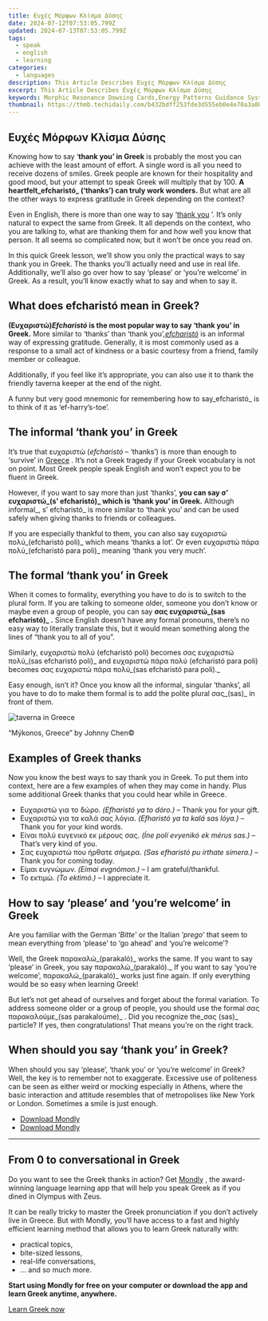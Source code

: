 ```yaml
---
title: Ευχές Μόρφων Κλίσμα Δύσης
date: 2024-07-12T07:53:05.799Z
updated: 2024-07-13T07:53:05.799Z
tags:
  - speak
  - english
  - learning
categories:
  - languages
description: This Article Describes Ευχές Μόρφων Κλίσμα Δύσης
excerpt: This Article Describes Ευχές Μόρφων Κλίσμα Δύσης
keywords: Morphic Resonance Dowsing Cards,Energy Patterns Guidance System,Dowsing Techniques for Deep Geopathic Zones,Morphogenetic Fields Energy Assessment Tools,Ancient Dowsing Wisdom Reimagined,Subtle Energy Diagnostics and Healing Cards,Morphic Fields Dowsing for Personal Empowerment
thumbnail: https://thmb.techidaily.com/b432bdff253fde3d555eb0e4e70a3a08238022a0a92405de9a612b975012aa5f.jpg
---
```


## Ευχές Μόρφων Κλίσμα Δύσης

 Knowing how to say ‘**thank you’ in Greek** is probably the most you can achieve with the least amount of effort. A single word is all you need to receive dozens of smiles. Greek people are known for their hospitality and good mood, but your attempt to speak Greek will multiply that by 100. **A heartfelt_efcharistó_ (‘thanks’) can truly work wonders.** But what are all the other ways to express gratitude in Greek depending on the context?



 Even in English, there is more than one way to say ‘[thank you](https://shop.mondly.com/affiliate.php?ACCOUNT=ATISTUDI&AFFILIATE=108875&PATH=https://www.mondly.com?AFFILIATE=108875) ’. It’s only natural to expect the same from Greek. It all depends on the context, who you are talking to, what are thanking them for and how well you know that person. It all seems so complicated now, but it won’t be once you read on.

 In this quick Greek lesson, we’ll show you only the practical ways to say thank you in Greek. The thanks you’ll actually need and use in real life. Additionally, we’ll also go over how to say ‘please’ or ‘you’re welcome’ in Greek. As a result, you’ll know exactly what to say and when to say it.

## What does efcharistó mean in Greek?

 **(Ευχαριστώ)_Efcharistó_ is the most popular way to say ‘thank you’ in Greek.** More similar to ‘thanks’ than ‘thank you’,[_efcharistó_](https://greekerthanthegreeks.com/2015/12/lost-in-translationword-of-day.html) is an informal way of expressing gratitude. Generally, it is most commonly used as a response to a small act of kindness or a basic courtesy from a friend, family member or colleague.

 Additionally, if you feel like it’s appropriate, you can also use it to thank the friendly taverna keeper at the end of the night.

 A funny but very good mnemonic for remembering how to say_efcharistó_ is to think of it as ‘ef-harry’s-toe’.

## The informal ‘thank you’ in Greek

 It’s true that ευχαριστώ (_efcharistó_ – ‘thanks’) is more than enough to ‘survive’ in [Greece](https://shop.mondly.com/affiliate.php?ACCOUNT=ATISTUDI&AFFILIATE=108875&PATH=https://www.mondly.com?AFFILIATE=108875) . It’s not a Greek tragedy if your Greek vocabulary is not on point. Most Greek people speak English and won’t expect you to be fluent in Greek.

 However, if you want to say more than just ‘thanks’, **you can say σ’ ευχαριστώ_(s’ efcharistó)_ which is ‘thank you’ in Greek.** Although informal_, s’ efcharistó_ is more similar to ‘thank you’ and can be used safely when giving thanks to friends or colleagues.

 If you are especially thankful to them, you can also say ευχαριστώ πολύ_(efcharistó poli)_ which means ‘thanks a lot’. Or even ευχαριστώ πάρα πολύ_(efcharistó para poli)_ meaning ‘thank you very much’.

## The formal ‘thank you’ in Greek

 When it comes to formality, everything you have to do is to switch to the plural form. If you are talking to someone older, someone you don’t know or maybe even a group of people, you can say **σας ευχαριστώ_(sas efcharistó)_ .** Since English doesn’t have any formal pronouns, there’s no easy way to literally translate this, but it would mean something along the lines of “thank you to all of you”.

 Similarly, ευχαριστώ πολύ (efcharistó poli) becomes σας ευχαριστώ πολύ_(sas efcharistó poli)_ and ευχαριστώ πάρα πολύ (efcharistó para poli) becomes σας ευχαριστώ πάρα πολύ_(sas efcharistó para poli)._

 Easy enough, isn’t it? Once you know all the informal, singular ‘thanks’, all you have to do to make them formal is to add the polite plural σας_(sas)_ in front of them.

![taverna in Greece](https://edge.mondly.com/blog/wp-content/uploads/2021/10/thanks-in-greek-960x720.jpg "All The Best Ways To Say Thank You In Greek 3")

 “Mýkonos, Greece” by Johnny Chen©

## Examples of Greek thanks

 Now you know the best ways to say thank you in Greek. To put them into context, here are a few examples of when they may come in handy. Plus some additional Greek thanks that you could hear while in Greece.

* Ευχαριστώ για το δώρο. _(Efharistó ya to dóro.)_ – Thank you for your gift.
* Ευχαριστώ για τα καλά σας λόγια. _(Efharistó ya ta kalá sas lóya.)_ – Thank you for your kind words.
* Είναι πολύ ευγενικό εκ μέρους σας. _(Íne polí evyenikó ek mérus sas.)_ – That’s very kind of you.
* Σας ευχαριστώ που ήρθατε σήμερα. _(Sas efharistó pu írthate símera.)_ – Thank you for coming today.
* Είμαι ευγνώμων. _(Eímai evgnómon.)_ – I am grateful/thankful.
* Το εκτιμώ. _(To ektimó.)_ – I appreciate it.

## How to say ‘please’ and ‘you’re welcome’ in Greek

 Are you familiar with the German ‘_Bitte’_ or the Italian ‘_prego’_ that seem to mean everything from ‘please’ to ‘go ahead’ and ‘you’re welcome’?

 Well, the Greek παρακαλώ_(parakaló)_ works the same. If you want to say ‘please’ in Greek, you say παρακαλώ_(parakaló)._ If you want to say ‘you’re welcome’, παρακαλώ_(parakaló)_ works just fine again. If only everything would be so easy when learning Greek!

 But let’s not get ahead of ourselves and forget about the formal variation. To address someone older or a group of people, you should use the formal σας παρακαλούμε_(sas parakaloúme)_ . Did you recognize the_σας (sas)_ particle? If yes, then congratulations! That means you’re on the right track.

## When should you say ‘thank you’ in Greek?

 When should you say ‘please’, ‘thank you’ or ‘you’re welcome’ in Greek? Well, the key is to remember not to exaggerate. Excessive use of politeness can be seen as either weird or mocking especially in Athens, where the basic interaction and attitude resembles that of metropolises like New York or London. Sometimes a smile is just enough.

* [Download Mondly](https://www.facebook.com/sharer/sharer.php?u=https%3A%2F%2Fwww.mondly.com%2Fblog%2Fthank-you-in-greek%2F&t=All+the+Best+Ways+to+Say+Thank+You+in+Greek "Share on Facebook")
* [Download Mondly](https://shop.mondly.com/affiliate.php?ACCOUNT=ATISTUDI&AFFILIATE=108875&PATH=https://www.mondly.com?AFFILIATE=108875)

---

## From 0 to conversational in Greek

 Do you want to see the Greek thanks in action? Get [Mondly](https://app.adjust.io/5ixfg4k?campaign=blog-post-id-6166&fallback=https%3A%2F%2Fapp.mondly.com?avangate%5Fsrc=blog-post-id-6166?mother%5Flang=en%5Fus?target%5Flang=el&redirect%5Fandroid=https%3A%2F%2Fplay.google.com%2Fstore%2Fapps%2Fdetails%3Fid%3Dcom.atistudios.mondly.languages&redirect%5Fios=https%3A%2F%2Fitunes.apple.com%2Fapp%2Fid987873536&redirect%5Fmacos=https%3A%2F%2Fapp.mondly.com?avangate%5Fsrc=blog-post-id-6166?mother%5Flang=en%5Fus?target%5Flang=el) , the award-winning language learning app that will help you speak Greek as if you dined in Olympus with Zeus.

 It can be really tricky to master the Greek pronunciation if you don’t actively live in Greece. But with Mondly, you’ll have access to a fast and highly efficient learning method that allows you to learn Greek naturally with:

* practical topics,
* bite-sized lessons,
* real-life conversations,
* … and so much more.

 **Start using Mondly for free on your computer or download the app and learn Greek anytime, anywhere.**

[Learn Greek now](https://adjt.mondly.com/5ixfg4k?campaign=blog-post-id-6166&fallback=https%3A%2F%2Fapp.mondly.com%3Futm%5Fmedium%3Dblog%5Fblog-post-id-6166%26utm%5Fsource%3Dblog-post-id-6166&redirect%5Fmacos=https%3A%2F%2Fapp.mondly.com%3Futm%5Fmedium%3Dblog%5Fblog-post-id-6166%26utm%5Fsource%3Dblog-post-id-6166&redirect%5Fandroid=https%3A%2F%2Fplay.google.com%2Fstore%2Fapps%2Fdetails%3Fid%3Dcom.atistudios.mondly.languages%3Futm%5Fmedium%3Dblog%5Fblog-post-id-6166%26utm%5Fsource%3Dblog-post-id-6166&redirect%5Fios=https%3A%2F%2Fapps.apple.com%2Fapp%2Fapple-store%2Fid987873536%3Fpt%3D78954800%26ct%3Dblog-post-id-6166%26mt%3D8 "Learn Greek now")

<ins class="adsbygoogle"
     style="display:block"
     data-ad-format="autorelaxed"
     data-ad-client="ca-pub-7571918770474297"
     data-ad-slot="1223367746"></ins>



<ins class="adsbygoogle"
     style="display:block"
     data-ad-client="ca-pub-7571918770474297"
     data-ad-slot="8358498916"
     data-ad-format="auto"
     data-full-width-responsive="true"></ins>




